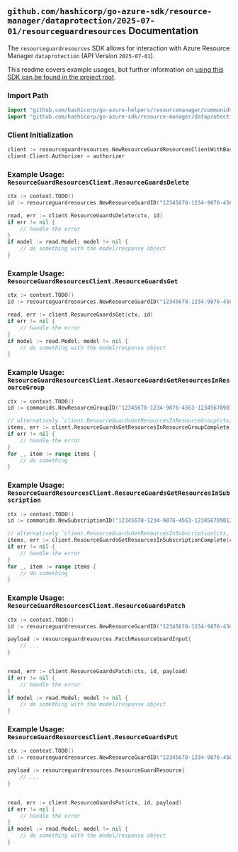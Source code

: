 
## `github.com/hashicorp/go-azure-sdk/resource-manager/dataprotection/2025-07-01/resourceguardresources` Documentation

The `resourceguardresources` SDK allows for interaction with Azure Resource Manager `dataprotection` (API Version `2025-07-01`).

This readme covers example usages, but further information on [using this SDK can be found in the project root](https://github.com/hashicorp/go-azure-sdk/tree/main/docs).

### Import Path

```go
import "github.com/hashicorp/go-azure-helpers/resourcemanager/commonids"
import "github.com/hashicorp/go-azure-sdk/resource-manager/dataprotection/2025-07-01/resourceguardresources"
```


### Client Initialization

```go
client := resourceguardresources.NewResourceGuardResourcesClientWithBaseURI("https://management.azure.com")
client.Client.Authorizer = authorizer
```


### Example Usage: `ResourceGuardResourcesClient.ResourceGuardsDelete`

```go
ctx := context.TODO()
id := resourceguardresources.NewResourceGuardID("12345678-1234-9876-4563-123456789012", "example-resource-group", "resourceGuardName")

read, err := client.ResourceGuardsDelete(ctx, id)
if err != nil {
	// handle the error
}
if model := read.Model; model != nil {
	// do something with the model/response object
}
```


### Example Usage: `ResourceGuardResourcesClient.ResourceGuardsGet`

```go
ctx := context.TODO()
id := resourceguardresources.NewResourceGuardID("12345678-1234-9876-4563-123456789012", "example-resource-group", "resourceGuardName")

read, err := client.ResourceGuardsGet(ctx, id)
if err != nil {
	// handle the error
}
if model := read.Model; model != nil {
	// do something with the model/response object
}
```


### Example Usage: `ResourceGuardResourcesClient.ResourceGuardsGetResourcesInResourceGroup`

```go
ctx := context.TODO()
id := commonids.NewResourceGroupID("12345678-1234-9876-4563-123456789012", "example-resource-group")

// alternatively `client.ResourceGuardsGetResourcesInResourceGroup(ctx, id)` can be used to do batched pagination
items, err := client.ResourceGuardsGetResourcesInResourceGroupComplete(ctx, id)
if err != nil {
	// handle the error
}
for _, item := range items {
	// do something
}
```


### Example Usage: `ResourceGuardResourcesClient.ResourceGuardsGetResourcesInSubscription`

```go
ctx := context.TODO()
id := commonids.NewSubscriptionID("12345678-1234-9876-4563-123456789012")

// alternatively `client.ResourceGuardsGetResourcesInSubscription(ctx, id)` can be used to do batched pagination
items, err := client.ResourceGuardsGetResourcesInSubscriptionComplete(ctx, id)
if err != nil {
	// handle the error
}
for _, item := range items {
	// do something
}
```


### Example Usage: `ResourceGuardResourcesClient.ResourceGuardsPatch`

```go
ctx := context.TODO()
id := resourceguardresources.NewResourceGuardID("12345678-1234-9876-4563-123456789012", "example-resource-group", "resourceGuardName")

payload := resourceguardresources.PatchResourceGuardInput{
	// ...
}


read, err := client.ResourceGuardsPatch(ctx, id, payload)
if err != nil {
	// handle the error
}
if model := read.Model; model != nil {
	// do something with the model/response object
}
```


### Example Usage: `ResourceGuardResourcesClient.ResourceGuardsPut`

```go
ctx := context.TODO()
id := resourceguardresources.NewResourceGuardID("12345678-1234-9876-4563-123456789012", "example-resource-group", "resourceGuardName")

payload := resourceguardresources.ResourceGuardResource{
	// ...
}


read, err := client.ResourceGuardsPut(ctx, id, payload)
if err != nil {
	// handle the error
}
if model := read.Model; model != nil {
	// do something with the model/response object
}
```
